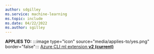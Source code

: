```yaml
---
author: sdgilley
ms.service: machine-learning
ms.topic: include
ms.date: 04/22/2022
ms.author: sgilley
---
```


**APPLIES TO:** :::image type="icon" source="media/applies-to/yes.png" border="false"::: [Azure CLI ml extension **v2 (current)**](../how-to-configure-cli.md) 
